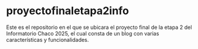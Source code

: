 # proyectofinaletapa2info
Este es el repositorio en el que se ubicara el proyecto final de la etapa 2 del Informatorio Chaco 2025, el cual consta de un blog con varias características y funcionalidades.
